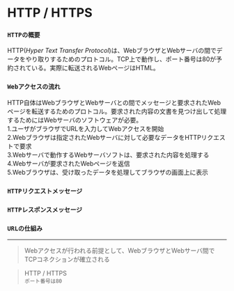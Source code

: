 # HTTP / HTTPS

### `HTTPの概要`
HTTP(*Hyper Text Transfer Protocol*)は、WebブラウザとWebサーバの間でデータをやり取りするためのプロトコル。TCP上で動作し、ポート番号は80が予約されている。実際に転送されるWebページはHTML。

### `Webアクセスの流れ`
HTTP自体はWebブラウザとWebサーバとの間でメッセージと要求されたWebページを転送するためのプロトコル。要求された内容の文書を見つけ出して処理するためにはWebサーバのソフトウェアが必要。  
1.ユーザがブラウザでURLを入力してWebアクセスを開始  
2.Webブラウザは指定されたWebサーバに対して必要なデータをHTTPリクエストで要求  
3.Webサーバで動作するWebサーバソフトは、要求された内容を処理する  
4.Webサーバが要求されたWebページを返信  
5.Webブラウザは、受け取ったデータを処理してブラウザの画面上に表示

### `HTTPリクエストメッセージ`

### `HTTPレスポンスメッセージ`

### `URLの仕組み`

---
> Webアクセスが行われる前提として、WebブラウザとWebサーバ間でTCPコネクションが確立される

> HTTP / HTTPS  
> `ポート番号は80`  
